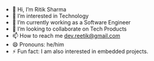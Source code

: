 - 👋 Hi, I’m Ritik Sharma
- 👀 I’m interested in Technology
- 🌱 I’m currently working as a Software Engineer 
- 💞️ I’m looking to collaborate on Tech Products
- 📫 How to reach me dev.reetik@gmail.com
- 😄 Pronouns: he/him
- ⚡ Fun fact: I am also interested in embedded projects.

<!---
reetik6230/reetik6230 is a ✨ special ✨ repository because its `README.md` (this file) appears on your GitHub profile.
You can click the Preview link to take a look at your changes.
--->
